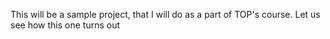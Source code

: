 This will be a sample project, that I will do as a part of TOP's course.
Let us see how this one turns out
